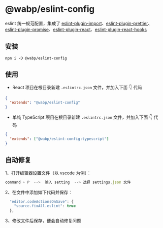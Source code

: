 # @wabp/eslint-config

eslint 统一规范配置，集成了 [eslint-plugin-import](https://github.com/import-js/eslint-plugin-import)、[eslint-plugin-prettier](https://github.com/prettier/eslint-plugin-prettier)、[eslint-plugin-promise](https://github.com/eslint-community/eslint-plugin-promise)、[eslint-plugin-react](https://github.com/jsx-eslint/eslint-plugin-react)、[eslint-plugin-react-hooks](https://github.com/facebook/react/tree/main/packages/eslint-plugin-react-hooks)

## 安装

```
npm i -D @wabp/eslint-config
```

## 使用

- React 项目在根目录新建 `.eslintrc.json` 文件，并加入下面 👇 代码

```json
{
  "extends": "@wabp/eslint-config"
}
```

- 单纯 TypeScript 项目在根目录新建 `.eslintrc.json` 文件，并加入下面 👇 代码

```json
{
  "extends": ["@wabp/eslint-config:typescript"]
}
```

## 自动修复

1、打开编辑器设置文件（以 vscode 为例）：

```js
command + P  -->  输入 setting  --> 选择 settings.json 文件
```

2、在文件中添加如下代码并保存：

```js
  "editor.codeActionsOnSave": {
    "source.fixAll.eslint": true
  },
```

3、修改文件后保存，便会自动修复问题
